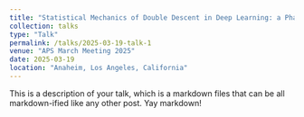 ```yaml
---
title: "Statistical Mechanics of Double Descent in Deep Learning: a Phase Transition Perspective"
collection: talks
type: "Talk"
permalink: /talks/2025-03-19-talk-1
venue: "APS March Meeting 2025"
date: 2025-03-19
location: "Anaheim, Los Angeles, California"
---
```


This is a description of your talk, which is a markdown files that can be all markdown-ified like any other post. Yay markdown!
